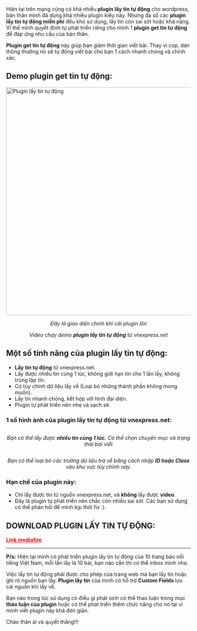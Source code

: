 Hiện tại trên mạng cũng có khá nhiều<strong> plugin lấy tin tự động</strong> cho wordpress, bản thân mình đã dùng khá nhiều plugin kiểu này. Nhưng đa số các <strong>plugin lấy tin tự động miễn phí</strong> đều khó sử dụng, lấy tin còn sai sót hoặc khá nặng. Vì thế mình quyết định tự phát triển riêng cho mình 1 <strong>plugin get tin tự động</strong> để đáp ứng nhu cầu của bản thân.

<strong>Plugin get tin tự động</strong> này giúp bạn giảm thời gian viết bài. Thay vì cop, dán thông thường nó sẽ tự động viết bài cho bạn 1 cách nhanh chóng và chính xác.
<h2>Demo plugin get tin tự động:</h2>
<img class="aligncenter wp-image-2577 size-full" src="http://huykira.net/wp-content/uploads/2016/12/plugin-lay-tin-tu-dong.png" alt="Plugin lấy tin tự động" width="1197" height="622" />
<p style="text-align: center;"><em>Đây là giao diện chính khi cài plugin lên</em></p>
<p style="text-align: center;"><em>Video chạy demo <strong>plugin lấy tin tự động</strong> từ vnexpress.net</em></p>

<h2 style="text-align: left;">Một số tính năng của plugin lấy tin tự động:</h2>
<ul>
 	<li style="text-align: left;"><strong>Lấy tin tự động</strong> từ vnexpress.net.</li>
 	<li style="text-align: left;">Lấy được nhiều tin cùng 1 lúc, không giới hạn tin cho 1 lần lấy, không trùng lặp tin.</li>
 	<li style="text-align: left;">Có tùy chỉnh dữ liệu lấy về (Loại bỏ những thành phần không mong muốn).</li>
 	<li style="text-align: left;">Lấy tin nhanh chóng, kết hợp với hình đại diện.</li>
 	<li style="text-align: left;">Plugin tự phát triển nên nhẹ và sạch sẽ.</li>
</ul>
<h3>1 số hình ảnh của plugin lấy tin tự động từ vnexpress.net:</h3>
<img class="size-full wp-image-2580 aligncenter" src="http://huykira.net/wp-content/uploads/2016/12/chuc-nang-plugin-lay-tin-tu-dong.png" alt="" />
<p style="text-align: center;"><em>Bạn có thể lấy được <strong>nhiều tin cùng 1 lúc.</strong> Có thể chọn chuyên mục và trạng thái bài viết</em></p>
<p style="text-align: center;"><img class="alignnone size-full wp-image-2581" src="http://huykira.net/wp-content/uploads/2016/12/chuc-nang-plugin-lay-tin-tu-dong-tuy-chinh.png" alt="" /></p>
<p style="text-align: center;"><em>Bạn có thể loại bỏ các trường dữ liệu trả về bằng cách nhập <strong>ID hoặc Class</strong> vào khu vực tùy chỉnh này.</em></p>

<h3>Hạn chế của plugin này:</h3>
<ul>
 	<li>Chỉ lấy được tin từ nguồn vnexpress.net, và <strong>không</strong> lấy được <strong>video</strong>.</li>
 	<li>Đây là plugin tự phát triển nên chắc còn nhiều sai sót. Các bạn sử dụng có thể phản hồi để mình kịp thời fix :).</li>
</ul>
<h2>DOWNLOAD PLUGIN LẤY TIN TỰ ĐỘNG:</h2>
<span style="color: #ff0000;"><strong><a style="color: #ff0000;" href="http://www.mediafire.com/file/gt577lih5i4beze/get_news_vnexpress.zip" target="_blank">Link mediafire</a></strong></span>

<hr />

<strong>P/s:</strong> Hiện tại mình có phát triển plugin lấy tin tự động của 10 trang báo nổi tiếng Việt Nam, mỗi lần lấy là 10 bài, bạn nào cần thì có thể inbox mình nha.

Việc lấy tin tự động phải được cho phép của trang web mà bạn lấy tin hoặc ghi rõ nguồn bạn lấy.<strong> Plugin lấy tin</strong> của mình có hỗ trợ <strong>Custom Fields </strong>lưu cái nguồn khi lấy về.

Bạn nào trong lúc sử dụng có điều gì phát sinh có thể thao luận trong mục <strong>thảo luận của plugin</strong> hoặc có thể phát triển thêm chức năng cho nó tại vì mình viết plugin này khá đơn giản.

Chào thân ái và quyết thắng!!!
